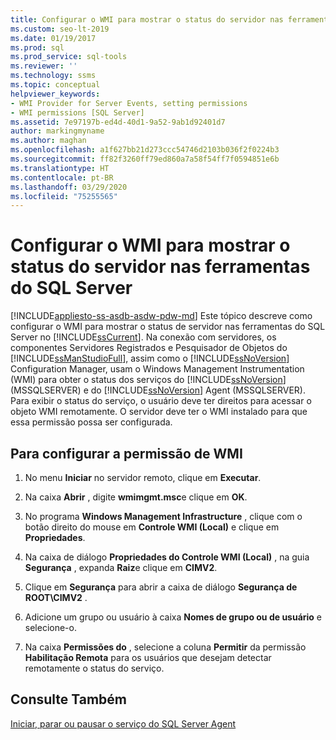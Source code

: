 ```yaml
---
title: Configurar o WMI para mostrar o status do servidor nas ferramentas do SQL Server
ms.custom: seo-lt-2019
ms.date: 01/19/2017
ms.prod: sql
ms.prod_service: sql-tools
ms.reviewer: ''
ms.technology: ssms
ms.topic: conceptual
helpviewer_keywords:
- WMI Provider for Server Events, setting permissions
- WMI permissions [SQL Server]
ms.assetid: 7e97197b-ed4d-40d1-9a52-9ab1d92401d7
author: markingmyname
ms.author: maghan
ms.openlocfilehash: a1f627bb21d273ccc54746d2103b036f2f0224b3
ms.sourcegitcommit: ff82f3260ff79ed860a7a58f54ff7f0594851e6b
ms.translationtype: HT
ms.contentlocale: pt-BR
ms.lasthandoff: 03/29/2020
ms.locfileid: "75255565"
---
```

# <a name="configure-wmi-to-show-server-status-in-sql-server-tools"></a>Configurar o WMI para mostrar o status do servidor nas ferramentas do SQL Server
[!INCLUDE[appliesto-ss-asdb-asdw-pdw-md](../includes/appliesto-ss-asdb-asdw-pdw-md.md)]
Este tópico descreve como configurar o WMI para mostrar o status de servidor nas ferramentas do SQL Server no [!INCLUDE[ssCurrent](../includes/sscurrent-md.md)]. Na conexão com servidores, os componentes Servidores Registrados e Pesquisador de Objetos do [!INCLUDE[ssManStudioFull](../includes/ssmanstudiofull-md.md)], assim como o [!INCLUDE[ssNoVersion](../includes/ssnoversion-md.md)] Configuration Manager, usam o Windows Management Instrumentation (WMI) para obter o status dos serviços do [!INCLUDE[ssNoVersion](../includes/ssnoversion-md.md)] (MSSQLSERVER) e do [!INCLUDE[ssNoVersion](../includes/ssnoversion-md.md)] Agent (MSSQLSERVER). Para exibir o status do serviço, o usuário deve ter direitos para acessar o objeto WMI remotamente. O servidor deve ter o WMI instalado para que essa permissão possa ser configurada.  
  
## <a name="to-configure-wmi-permission"></a><a name="SSMSProcedure"></a>Para configurar a permissão de WMI  
  
1.  No menu **Iniciar** no servidor remoto, clique em **Executar**.  
  
2.  Na caixa **Abrir** , digite **wmimgmt.msc**e clique em **OK**.  
  
3.  No programa **Windows Management Infrastructure** , clique com o botão direito do mouse em **Controle WMI (Local)** e clique em **Propriedades**.  
  
4.  Na caixa de diálogo **Propriedades do Controle WMI (Local)** , na guia **Segurança** , expanda **Raiz**e clique em **CIMV2**.  
  
5.  Clique em **Segurança** para abrir a caixa de diálogo **Segurança de ROOT\CIMV2** .  
  
6.  Adicione um grupo ou usuário à caixa **Nomes de grupo ou de usuário** e selecione-o.  
  
7.  Na caixa **Permissões do** _<group or user>_ , selecione a coluna **Permitir** da permissão **Habilitação Remota** para os usuários que desejam detectar remotamente o status do serviço.  
  
## <a name="see-also"></a>Consulte Também  
[Iniciar, parar ou pausar o serviço do SQL Server Agent](../ssms/agent/start-stop-or-pause-the-sql-server-agent-service.md)  
  
